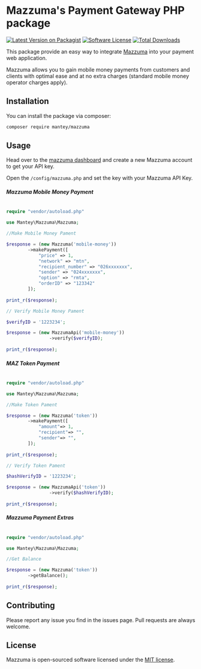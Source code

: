 # Mazzuma's Payment Gateway PHP package

[![Latest Version on Packagist][ico-version]][link-packagist]
[![Software License][ico-license]](LICENSE)
[![Total Downloads][ico-downloads]][link-downloads]

This package provide an easy way to integrate [Mazzuma](https://mazzuma.com/) into your payment web application. 

Mazzuma allows you to gain mobile money payments from customers and clients with optimal ease 
and at no extra charges (standard mobile money operator charges apply).

## Installation

You can install the package via composer:

```bash
composer require mantey/mazzuma
```

## Usage
Head over to the [mazzuma dashboard](https://dashboard.teamcyst.com/) and create a new Mazzuma account to get your API key.

Open the `/config/mazzuma.php` and set the key with your Mazzuma API Key.

##### Mazzuma Mobile Money Payment
``` php

require "vendor/autoload.php"

use Mantey\Mazzuma\Mazzuma;

//Make Mobile Money Pament

$response = (new Mazzuma('mobile-money'))
        ->makePayment([
            "price" => 1,
            "network" => "mtn",
            "recipient_number" => "026xxxxxxx",
            "sender" => "024xxxxxxx",
            "option" => "rmta",
            "orderID" => "123342"
        ]);
                
print_r($response);

// Verify Mobile Money Pament

$verifyID = '1223234';

$response = (new MazzumaApi('mobile-money'))
                ->verify($verifyID);
                
print_r($response);
```

##### MAZ Token Payment
``` php

require "vendor/autoload.php"

use Mantey\Mazzuma\Mazzuma;

//Make Token Pament

$response = (new Mazzuma('token'))
        ->makePayment([
            "amount"=> 1,
            "recipient"=> "",
            "sender"=> "",
        ]);
                
print_r($response);

// Verify Token Pament

$hashVerifyID = '1223234';

$response = (new MazzumaApi('token'))
                ->verify($hashVerifyID);
                
print_r($response);
```

##### Mazzuma Payment Extras
``` php

require "vendor/autoload.php"

use Mantey\Mazzuma\Mazzuma;

//Get Balance

$response = (new Mazzuma('token'))
        ->getBalance();
                
print_r($response);
```

## Contributing

Please report any issue you find in the issues page. Pull requests are always welcome.

## License

Mazzuma is open-sourced software licensed under the [MIT license](http://opensource.org/licenses/MIT).

[ico-version]: https://img.shields.io/packagist/v/mantey/mazzuma.svg?style=flat-square
[ico-license]: https://img.shields.io/badge/license-MIT-brightgreen.svg?style=flat-square
[ico-downloads]: https://img.shields.io/packagist/dt/mantey/mazzuma.svg?style=flat-square

[link-packagist]: https://packagist.org/packages/mantey/mazzuma
[link-downloads]: https://packagist.org/packages/mantey/mazzuma
[link-author]: https://github.com/mantey-github



